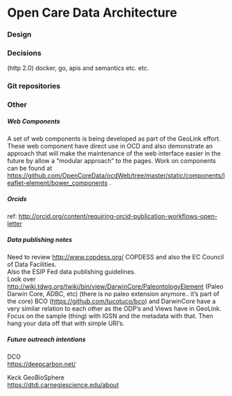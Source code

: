 # Open Care Data Architecture

### Design 

### Decisions

(http 2.0) docker, go, apis and semantics etc. etc.

### Git repositories

### Other

##### Web Components

A set of web components is being developed as part of the GeoLink effort.  These web component have
 direct use in OCD and also demonstrate an approach that will make the maintenance of the web
  interface easier in the future by allow a “modular approach” to the pages.  Work on components
   can be found at
 https://github.com/OpenCoreData/ocdWeb/tree/master/static/components/leaflet-element/bower_components .

##### Orcids

ref: http://orcid.org/content/requiring-orcid-publication-workflows-open-letter


##### Data publishing notes

Need to review http://www.copdess.org/ COPDESS and also the EC Council of Data Facilities.  
Also the ESIP Fed data publishing guidelines.  
Look over http://wiki.tdwg.org/twiki/bin/view/DarwinCore/PaleontologyElement (Paleo Darwin 
Core, ADBC, etc)  (there is no paleo extension anymore..  it’s part of the core)
BCO (https://github.com/tucotuco/bco) and DarwinCore have a very similar relation to each 
other as the ODP’s and Views have in GeoLink.   
Focus on the sample (thing) with IGSN and the metadata with that.  Then hang your data off 
that with simple URI’s.


##### Future outreach intentions

DCO  
https://deepcarbon.net/

Keck GeoBioSphere  
https://dtdi.carnegiescience.edu/about  
